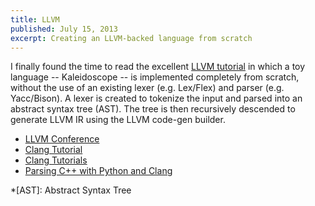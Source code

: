 ```yaml
---
title: LLVM
published: July 15, 2013
excerpt: Creating an LLVM-backed language from scratch
---
```


I finally found the time to read the excellent [LLVM tutorial](http://llvm.org/docs/tutorial/) in which a toy language -- Kaleidoscope -- is implemented completely from scratch, without the use of an existing lexer (e.g. Lex/Flex) and parser (e.g. Yacc/Bison). A lexer is created to tokenize the input and parsed into an abstract syntax tree (AST). The tree is then recursively descended to generate LLVM IR using the LLVM code-gen builder.

* [LLVM Conference](http://llvm.org/devmtg/2010-11/)
* [Clang Tutorial](http://amnoid.de/tmp/clangtut/tut.html)
* [Clang Tutorials](https://github.com/loarabia/Clang-tutorial)
* [Parsing C++ with Python and Clang](http://eli.thegreenplace.net/2011/07/03/parsing-c-in-python-with-clang/)

*[AST]: Abstract Syntax Tree
